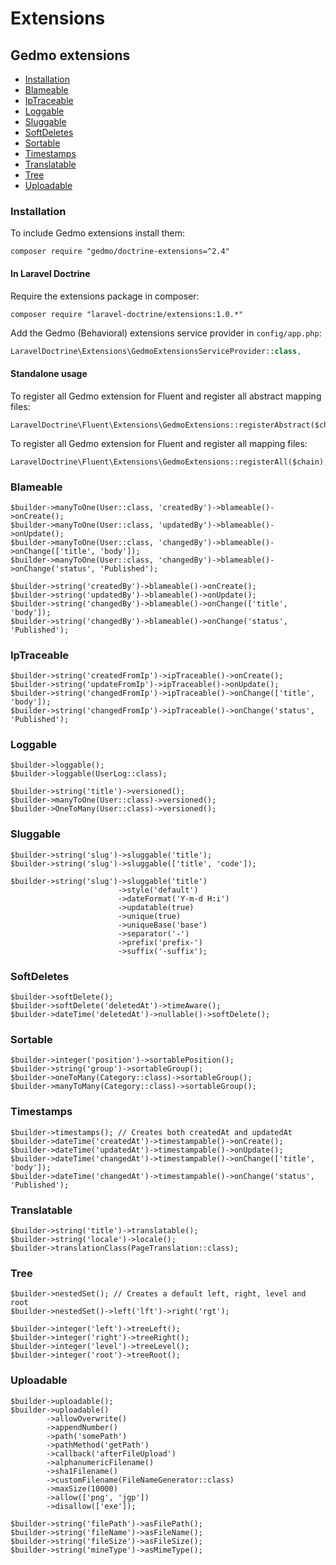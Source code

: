 # Extensions


## Gedmo extensions
- [Installation](#installation)
- [Blameable](#blameable)
- [IpTraceable](#iptraceable)
- [Loggable](#loggable)
- [Sluggable](#sluggable)
- [SoftDeletes](#softdeletes)
- [Sortable](#sortable)
- [Timestamps](#timestamps)
- [Translatable](#translatable)
- [Tree](#tree)
- [Uploadable](#uploadable)
 
<a name="installation"></a>
### Installation

To include Gedmo extensions install them:

```
composer require "gedmo/doctrine-extensions=^2.4"
```

#### In Laravel Doctrine

Require the extensions package in composer:

```
composer require "laravel-doctrine/extensions:1.0.*"
```

Add the Gedmo (Behavioral) extensions service provider in `config/app.php`:

```php
LaravelDoctrine\Extensions\GedmoExtensionsServiceProvider::class,
```

#### Standalone usage

To register all Gedmo extension for Fluent and register all abstract mapping files:
```
LaravelDoctrine\Fluent\Extensions\GedmoExtensions::registerAbstract($chain);
```

To register all Gedmo extension for Fluent and register all mapping files:
```
LaravelDoctrine\Fluent\Extensions\GedmoExtensions::registerAll($chain);
```

<a name="blameable"></a>
### Blameable

```
$builder->manyToOne(User::class, 'createdBy')->blameable()->onCreate();
$builder->manyToOne(User::class, 'updatedBy')->blameable()->onUpdate();
$builder->manyToOne(User::class, 'changedBy')->blameable()->onChange(['title', 'body']);
$builder->manyToOne(User::class, 'changedBy')->blameable()->onChange('status', 'Published');

$builder->string('createdBy')->blameable()->onCreate();
$builder->string('updatedBy')->blameable()->onUpdate();
$builder->string('changedBy')->blameable()->onChange(['title', 'body']);
$builder->string('changedBy')->blameable()->onChange('status', 'Published');
```

<a name="iptraceable"></a>
### IpTraceable

```
$builder->string('createdFromIp')->ipTraceable()->onCreate();
$builder->string('updateFromIp')->ipTraceable()->onUpdate();
$builder->string('changedFromIp')->ipTraceable()->onChange(['title', 'body']);
$builder->string('changedFromIp')->ipTraceable()->onChange('status', 'Published');
```

<a name="loggable"></a>
### Loggable

```
$builder->loggable();
$builder->loggable(UserLog::class);

$builder->string('title')->versioned();
$builder->manyToOne(User::class)->versioned();
$builder->OneToMany(User::class)->versioned();
```

<a name="sluggable"></a>
### Sluggable

```
$builder->string('slug')->sluggable('title');
$builder->string('slug')->sluggable(['title', 'code']);

$builder->string('slug')->sluggable('title')
                        ->style('default')
                        ->dateFormat('Y-m-d H:i')
                        ->updatable(true)
                        ->unique(true)
                        ->uniqueBase('base')
                        ->separator('-')
                        ->prefix('prefix-')
                        ->suffix('-suffix');
```

<a name="softdeletes"></a>
### SoftDeletes

```
$builder->softDelete();
$builder->softDelete('deletedAt')->timeAware();
$builder->dateTime('deletedAt')->nullable()->softDelete();
```

<a name="sortable"></a>
### Sortable

```
$builder->integer('position')->sortablePosition();
$builder->string('group')->sortableGroup();
$builder->oneToMany(Category::class)->sortableGroup();
$builder->manyToMany(Category::class)->sortableGroup();
```

<a name="timestamps"></a>
### Timestamps

```
$builder->timestamps(); // Creates both createdAt and updatedAt
$builder->dateTime('createdAt')->timestampable()->onCreate();
$builder->dateTime('updatedAt')->timestampable()->onUpdate();
$builder->dateTime('changedAt')->timestampable()->onChange(['title', 'body']);
$builder->dateTime('changedAt')->timestampable()->onChange('status', 'Published');
```

<a name="translatable"></a>
### Translatable

```
$builder->string('title')->translatable();
$builder->string('locale')->locale();
$builder->translationClass(PageTranslation::class);
```

<a name="tree"></a>
### Tree

```
$builder->nestedSet(); // Creates a default left, right, level and root
$builder->nestedSet()->left('lft')->right('rgt');

$builder->integer('left')->treeLeft();
$builder->integer('right')->treeRight();
$builder->integer('level')->treeLevel();
$builder->integer('root')->treeRoot();
```

<a name="uploadable"></a>
### Uploadable

```
$builder->uploadable();
$builder->uploadable()
        ->allowOverwrite()
        ->appendNumber()
        ->path('somePath')
        ->pathMethod('getPath')
        ->callback('afterFileUpload')
        ->alphanumericFilename()
        ->sha1Filename()
        ->customFilename(FileNameGenerator::class)
        ->maxSize(10000)
        ->allow(['png', 'jgp'])
        ->disallow(['exe']);
        
$builder->string('filePath')->asFilePath();        
$builder->string('fileName')->asFileName();     
$builder->string('fileSize')->asFileSize();     
$builder->string('mineType')->asMimeType();     
```
